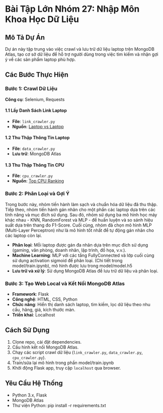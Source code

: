 # Bài Tập Lớn Nhóm 27: Nhập Môn Khoa Học Dữ Liệu

## **Mô Tả Dự Án**
Dự án này tập trung vào việc crawl và lưu trữ dữ liệu laptop trên MongoDB Atlas, tạo cơ sở dữ liệu để hỗ trợ người dùng trong việc tìm kiếm và nhận gợi ý về các sản phẩm laptop phù hợp.

## **Các Bước Thực Hiện**

### **Bước 1: Crawl Dữ Liệu**
**Công cụ**: Selenium, Requests
#### **1.1 Lấy Danh Sách Link Laptop**
- **File**: `link_crawler.py`
- **Nguồn**: [Laptop vs Laptop](https://laptopvslaptop.com/laptop-finder)

#### **1.2 Thu Thập Thông Tin Laptop**
- **File**: `data_crawler.py`
- **Lưu trữ**: MongoDB Atlas

#### **1.3 Thu Thập Thông Tin CPU**
- **File**: `cpu_crawler.py`
- **Nguồn**: [Top CPU Ranking](https://laptopmedia.com/top-laptop-cpu-ranking)

### **Bước 2: Phân Loại và Gợi Ý**
Trong bước này, nhóm tiến hành làm sạch và chuẩn hóa dữ liệu đã thu thập. Tiếp theo, nhóm tiến hành gán nhãn cho một phần các laptop dựa trên các tính năng và mục đích sử dụng. Sau đó, nhóm sử dụng ba mô hình học máy khác nhau - KNN, RandomForest và MLP - để huấn luyện và so sánh hiệu suất dựa trên thang đo F1-Score. Cuối cùng, nhóm đã chọn mô hình MLP (Multi-Layer Perceptron) như là mô hình tốt nhất để tự động gán nhãn cho các laptop còn lại.
- **Phân loại**: Mỗi laptop được gán đa nhãn dựa trên mục đích sử dụng (gaming, văn phòng, doanh nhân, lập trình, đồ họa, v.v.).
- **Machine Learning**: MLP với các tầng FullyConnected và lớp cuối cùng sử dụng activation sigmoid để phân loại. (Chi tiết trong model/train.ipynb), mô hình được lưu trong model/model.h5
- **Lưu trữ và xử lý**: Sử dụng MongoDB Atlas để lưu trữ dữ liệu và phân loại.


### **Bước 3: Tạo Web Local và Kết Nối MongoDB Atlas**
- **Framework**: Flask
- **Công nghệ**: HTML, CSS, Python
- **Chức năng**: Hiển thị danh sách laptop, tìm kiếm, lọc dữ liệu theo nhu cầu, hãng, giá, kích thước màn.
- **Triển khai**: Localhost

## **Cách Sử Dụng**
1. Clone repo, cài đặt dependencies.
2. Cấu hình kết nối MongoDB Atlas.
3. Chạy các script crawl dữ liệu (`link_crawler.py`, `data_crawler.py`, `cpu_crawler.py`).
4. Train/sửa lại mô hình trong phần model/train.ipynb
5. Khởi động Flask app, truy cập `localhost` qua browser.

## **Yêu Cầu Hệ Thống**
- Python 3.x, Flask
- MongoDB Atlas
- Thư viện Python: pip install -r requirements.txt
